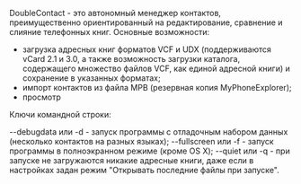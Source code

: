 
DoubleContact - это автономный менеджер контактов, преимущественно ориентированный на редактирование, сравнение и слияние телефонных книг.
Основные возможности:
- загрузка адресных книг форматов VCF и UDX (поддерживаются vCard 2.1 и 3.0, а также возможность загрузки каталога, содержащего множество файлов VCF,
как единой адресной книги) и сохранение в указанных форматах;
- импорт контактов из файла MPB (резервная копия MyPhoneExplorer);
- просмотр 


Ключи командной строки:

--debugdata или -d - запуск программы с отладочным набором данных (несколько контактов на разных языках);
--fullscreen или -f - запуск программы в полноэкранном режиме (кроме OS X);
--quiet или -q - при запуске не загружаются никакие адресные книги, даже если в настройках задан режим "Открывать последние файлы при запуске".

